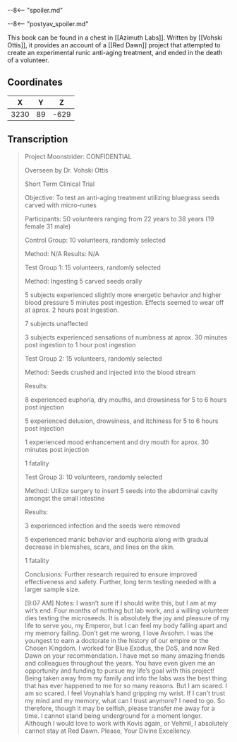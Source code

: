  

--8<-- "spoiler.md"

--8<-- "postyav_spoiler.md"

This book can be found in a chest in [[Azimuth Labs]]. Written by [[Vohski Ottis]], it provides an account of a [[Red Dawn]] project that attempted to create an experimental runic anti-aging treatment, and ended in the death of a volunteer.

## Coordinates
| **X** | **Y** | **Z** |
| :---: | :---: | :---: |
| 3230  |  89   | -629  |

## Transcription
> Project Moonstrider: CONFIDENTIAL
>
> Overseen by Dr. Vohski Ottis
>
> Short Term Clinical Trial
>
> Objective:
> To test an anti-aging treatment utilizing bluegrass seeds carved with micro-runes
>
> Participants:
> 50 volunteers ranging from 22 years to 38 years (19 female 31 male)
>
> Control Group:
> 10 volunteers, randomly selected
>
> Method:
> N/A
> Results:
> N/A
>
> Test Group 1:
> 15 volunteers, randomly selected
>
> Method:
> Ingesting 5 carved seeds orally
>
> 5 subjects experienced slightly more energetic behavior and higher blood pressure 5 minutes post ingestion. Effects seemed to wear off at aprox. 2 hours post ingestion.
>
> 7 subjects unaffected
>
> 3 subjects experienced sensations of numbness at aprox. 30 minutes post ingestion to 1 hour post ingestion
>
> Test Group 2:
> 15 volunteers, randomly selected
>
> Method:
> Seeds crushed and injected into the blood stream
>
> Results:
>
> 8 experienced euphoria, dry mouths, and drowsiness for 5 to 6 hours post injection
>
> 5 experienced delusion, drowsiness, and itchiness for 5 to 6 hours post injection
>
> 1 experienced mood enhancement and dry mouth for aprox. 30 minutes post injection
>
> 1 fatality
>
> Test Group 3:
> 10 volunteers, randomly selected
>
> Method:
> Utilize surgery to insert 5 seeds into the abdominal cavity amongst the small intestine
>
> Results:
>
> 3 experienced infection and the seeds were removed
>
> 5 experienced manic behavior and euphoria along with gradual decrease in blemishes, scars, and lines on the skin.
>
> 1 fatality
>
> Conclusions:
> Further research required to ensure improved effectiveness and safety. Further, long term testing needed with a larger sample size.
>
> [9:07 AM]
> Notes:
> I wasn’t sure if I should write this, but I am at my wit’s end. Four months of nothing but lab work, and a willing volunteer dies testing the microseeds. It is absolutely the joy and pleasure of my life to serve you, my Emperor, but I can feel my body falling apart and my memory failing. Don’t get me wrong, I love Avsohm. I was the youngest to earn a doctorate in the history of our empire or the Chosen Kingdom. I worked for Blue Exodus, the DoS, and now Red Dawn on your recommendation. I have met so many amazing friends and colleagues throughout the years. You have even given me an opportunity and funding to pursue my life’s goal with this project! Being taken away from my family and into the labs was the best thing that has ever happened to me for so many reasons. But I am scared. I am so scared. I feel Voynahla’s hand gripping my wrist. If I can’t trust my mind and my memory, what can I trust anymore? I need to go. So therefore, though it may be selfish, please transfer me away for a time. I cannot stand being underground for a moment longer. Although I would love to work with Kovis again, or Vehmil, I absolutely cannot stay at Red Dawn. Please, Your Divine Excellency.

